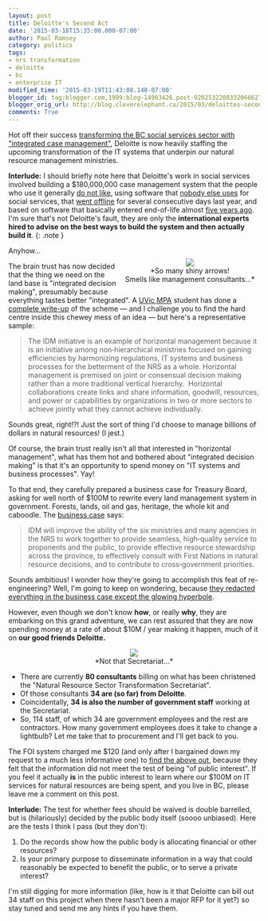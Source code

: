 ```yaml
---
layout: post
title: Deloitte's Second Act
date: '2015-03-18T15:35:00.000-07:00'
author: Paul Ramsey
category: politics
tags:
- nrs transformation
- deloitte
- bc
- enterprise IT
modified_time: '2015-03-19T11:43:08.148-07:00'
blogger_id: tag:blogger.com,1999:blog-14903426.post-9202532208332066627
blogger_orig_url: http://blog.cleverelephant.ca/2015/03/deloittes-second-act.html
comments: True
---
```


Hot off their success [transforming the BC social services sector with "integrated case management"](/2012/06/more-icm.html), Deloitte is now heavily staffing the upcoming transformation of the IT systems that underpin our natural resource management ministries.

**Interlude:** I should briefly note here that Deloitte's work in social services involved building a $180,000,000 case management system that the people who use it generally [do not like](http://www.theglobeandmail.com/news/british-columbia/bc-child-services-hampered-by-deeply-flawed-computer-system/article21472981/), using software that [nobody else uses](http://www.vancouversun.com/life/alone+using+troubled+software+system+manage+child+welfare/10023345/story.html) for social services, that [went offline](http://www.vancouversun.com/technology/government+million+computer+system+just+work+with+video/9840193/story.html) for several consecutive days last year, and based on software that basically entered end-of-life almost [five years ago](http://en.wikipedia.org/wiki/Siebel_Systems#Key_dates). I'm sure that's not Deloitte's fault, they are only the **international experts hired to advise on the best ways to build the system and then actually build it**.
{: .note }

<div style="float: right; padding: 10px;"><p align="center"><img src="http://www.pwc.co.uk/en_uk/uk/assets/images/epm-decision-making.jpg"><br/>*So many shiny arrows!<br/>Smells like management consultants...*</p></div>

Anyhow...

The brain trust has now decided that the thing we need on the land base is "integrated decision making", presumably because everything tastes better "integrated". A [UVic MPA](http://www.uvic.ca/hsd/publicadmin/graduate/index.php) student has done a [complete write-up](https://dspace.library.uvic.ca:8443/bitstream/handle/1828/5038/Lesley_Valour_MPA_2013.pdf) of the scheme &mdash; and I challenge you to find the hard centre inside this chewey mess of an idea &mdash; but here's a representative sample:

> The IDM initiative is an example of horizontal management because it is an initiative among non‐hierarchical ministries focused on gaining efficiencies by harmonizing regulations, IT systems and business processes for the betterment of the NRS as a whole. Horizontal management is premised on joint or consensual decision making rather than a more traditional vertical hierarchy.  Horizontal collaborations create links and share information, goodwill, resources, and power or capabilities by organizations in two or more sectors to achieve jointly what they cannot achieve individually.  
    
Sounds great, right!?! Just the sort of thing I'd choose to manage billions of dollars in natural resources! (I jest.)

Of course, the brain trust really isn't all that interested in "horizontal management", what has them hot and bothered about "integrated decision making" is that it's an opportunity to spend money on "IT systems and business processes". Yay!

To that end, they carefully prepared a business case for Treasury Board, asking for well north of $100M to rewrite every land management system in government. Forests, lands, oil and gas, heritage, the whole kit and caboodle. The [business case](http://docs.openinfo.gov.bc.ca/D60134714A_Response_Package_FNR-2014-00169.PDF) says:

> IDM will improve the ability of the six ministries and many agencies in the NRS to work together to provide seamless, high‐quality service to proponents and the public, to provide effective resource stewardship across the province, to effectively consult with First Nations in natural resource decisions, and to contribute to cross‐government priorities. 

Sounds ambitious! I wonder how they're going to accomplish this feat of re-engineering? Well, I'm going to keep on wondering, because [they redacted everything in the business case except the glowing hyperbole](/2014/11/my-tax-dollars-at-work.html).

However, even though we don't know **how**, or really **why**, they are embarking on this grand adventure, we can rest assured that they are now spending money at a rate of about $10M / year making it happen, much of it on **our good friends Deloitte.**

<p align="center"><img src="https://espn.go.com/i/sportscentury/inline/secretariat.jpg"><br/>*Not that Secretariat...*</p>

* There are currently **80 consultants** billing on what has been christened the "Natural Resource Sector Transformation Secretariat".
* Of those consultants **34 are (so far) from Deloitte**.
* Coincidentally, **34 is also the number of government staff** working at the Secretariat.
* So, 114 staff, of which 34 are government employees and the rest are contractors. How many government employees does it take to change a lightbulb? Let me take that to procurement and I'll get back to you.

The FOI system charged me $120 (and only after I bargained down my request to a much less informative one) to [find the above out](http://docs.openinfo.gov.bc.ca/Response_Package_FNR-2014-50149.pdf), because they felt that the information did not meet the test of being "of public interest". If you feel it actually **is** in the public interest to learn where our $100M on IT services for natural resources are being spent, and you live in BC, please leave me a comment on this post.

**Interlude:** The test for whether fees should be waived is double barrelled, but is (hilariously) decided by the public body itself (soooo unbiased). Here are the tests I think I pass (but they don't):

1. Do the records show how the public body is allocating financial or other resources? 
2. Is your primary purpose to disseminate information in a way that could reasonably be expected to benefit the public, or to serve a private interest?

I'm still digging for more information (like, how is it that Deloitte can bill out 34 staff on this project when there hasn't been a major RFP for it yet?) so stay tuned and send me any hints if you have them.
